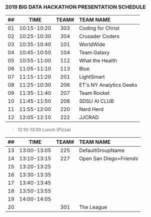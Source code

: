 ### 2019 BIG DATA HACKATHON PRESENTATION SCHEDULE

| ## |    TIME       | TEAM# |         TEAM NAME         |
| -- | :-----------: | :---: | :------------------------ |
| 01 |  10:15-10:20  |  303  |  Coding for Christ        |
| 02 |  10:25-10:30  |  304  |  Crusader Coders          |
| 03 |  10:35-10:40  |  101  |  WorldWide                |
| 04 |  10:45-10:50  |  104  |  Team Galaxy              |
| 05 |  10:55-11:00  |  112  |  What the Health          |
| 06 |  11:05-11:10  |  113  |  Blue                     |
| 07 |  11:15-11:20  |  201  |  LightSmart               |
| 08 |  11:25-10:30  |  206  |  ET's NY Analytics Geeks  |
| 09 |  11:35-11:40  |  207  |  Team Rocket              |
| 10 |  11:45-11:50  |  208  |  SDSU AI CLUB             |
| 11 |  11:55-12:00  |  220  |  Nerd Herd                |
| 12 |  12:05-12:10  |  222  |  JJCRAD                   |

> 12:10-13:00 Lunch (Pizza)

| ## |    TIME       | TEAM# |         TEAM NAME         |
| -- | :-----------: | :---: | :------------------------ |
| 13 |  13:00-13:05  |  225  |  DefaultGroupName         |
| 14 |  13:10-13:15  |  227  |  Open San Diego+Friends   |
| 15 |  13:20-13:25  |       |                           |
| 16 |  13:30-13:35  |       |                           |
| 17 |  13:40-13:45  |       |                           |
| 18 |  13:50-13:55  |       |                           |
| 19 |  14:00-14:05  |       |                           |
| 20 |               |  301  |  The League               |

